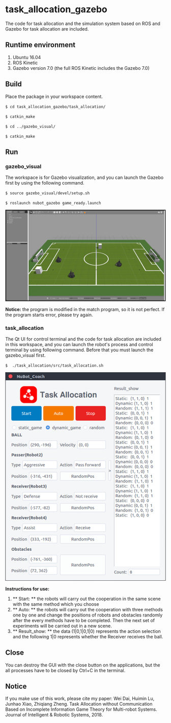 # task_allocation_gazebo
The code for task allocation and the simulation system based on ROS and Gazebo for task allocation are included.

## Runtime environment

1. Ubuntu 16.04
2. ROS Kinetic
3. Gazebo version 7.0 (the full ROS Kinetic includes the Gazebo 7.0)

## Build

Place the package in your workspace content.

`$ cd task_allocation_gazebo/task_allocation/`

`$ catkin_make`

`$ cd ../gazebo_visual/`

`$ catkin_make`

## Run

### gazebo_visual

The workspace is for Gazebo visualization, and you can launch the Gazebo first by using the following command. 

`$ source gazebo_visual/devel/setup.sh`

`$ roslaunch nubot_gazebo game_ready.launch`

![](image/Gazebo.png)

**Notice:** the program is modified in the match program, so it is not perfect. If the program starts error, please try again.

### task_allocation

The Qt UI for control terminal and the code for task allocation are included in this workspace, and you can launch the robot's process and control terminal by using following command. Before that you must launch the gazebo_visual first.

`$  ./task_allocation/src/task_allocation.sh `

![](image/Coach.png)

**Instructions for use:**  

1. ** Start: ** the robots will carry out the cooperation in the same scene with the same method which you choose
2. ** Auto: ** the robots will carry out the cooperation with three methods one by one and change the positions of robots and obstacles randomly after the every methods have to be completed. Then the next set of experiments will be carried out in a new scene.
3. ** Result_show: ** the data (1|0,1|0,1|0) represents the action selection and the following 1|0 represents whether the Receiver receives the ball.  

## Close

You can destroy the GUI with the close button on the applications, but the all processes have to be closed by Ctrl+C in the terminal.

## Notice
If you make use of this work, please cite my paper:  Wei Dai, Huimin Lu, Junhao Xiao, Zhiqiang Zheng. Task Allocation without Communication Based on Incomplete Information Game Theory for Multi-robot Systems. Journal of Intelligent & Robotic Systems, 2018.
